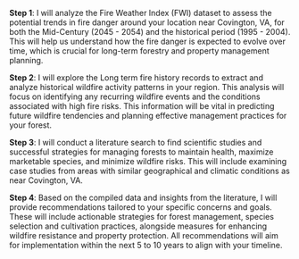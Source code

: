 **Step 1**: I will analyze the Fire Weather Index (FWI) dataset to assess the potential trends in fire danger around your location near Covington, VA, for both the Mid-Century (2045 - 2054) and the historical period (1995 - 2004). This will help us understand how the fire danger is expected to evolve over time, which is crucial for long-term forestry and property management planning.

**Step 2**: I will explore the Long term fire history records to extract and analyze historical wildfire activity patterns in your region. This analysis will focus on identifying any recurring wildfire events and the conditions associated with high fire risks. This information will be vital in predicting future wildfire tendencies and planning effective management practices for your forest.

**Step 3**: I will conduct a literature search to find scientific studies and successful strategies for managing forests to maintain health, maximize marketable species, and minimize wildfire risks. This will include examining case studies from areas with similar geographical and climatic conditions as near Covington, VA.

**Step 4**: Based on the compiled data and insights from the literature, I will provide recommendations tailored to your specific concerns and goals. These will include actionable strategies for forest management, species selection and cultivation practices, alongside measures for enhancing wildfire resistance and property protection. All recommendations will aim for implementation within the next 5 to 10 years to align with your timeline.